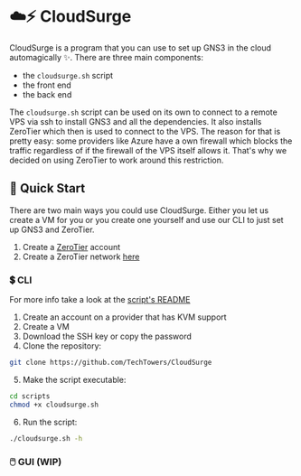 # ☁️⚡ CloudSurge

CloudSurge is a program that you can use to set up GNS3 in the cloud
automagically ✨. There are three main components:

- the `cloudsurge.sh` script
- the front end
- the back end

The `cloudsurge.sh` script can be used on its own to connect to a remote VPS
via ssh to install GNS3 and all the dependencies. It also installs ZeroTier
which then is used to connect to the VPS. The reason for that is pretty easy:
some providers like Azure have a own firewall which blocks the traffic
regardless of if the firewall of the VPS itself allows it. That's why we
decided on using ZeroTier to work around this restriction.

## 🚀 Quick Start

There are two main ways you could use CloudSurge. Either you let us create a VM
for you or you create one yourself and use our CLI to just set up GNS3 and
ZeroTier.

1. Create a [ZeroTier](https://www.zerotier.com/) account
2. Create a ZeroTier network [here](https://my.zerotier.com/)

### 💲 CLI

For more info take a look at the [script's README](/scripts/README.md)

1. Create an account on a provider that has KVM support
2. Create a VM
3. Download the SSH key or copy the password
4. Clone the repository:

```bash
git clone https://github.com/TechTowers/CloudSurge
```

5. Make the script executable:

```bash
cd scripts
chmod +x cloudsurge.sh
```

6. Run the script:

```bash
./cloudsurge.sh -h
```

### 🖱️ GUI (WIP)

